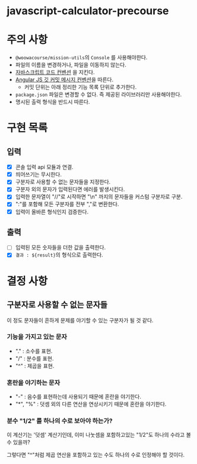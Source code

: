 # javascript-calculator-precourse

# 주의 사항

- `@woowacourse/mission-utils`의 `Console` 를 사용해야한다.
- 파일의 이름을 변경하거나, 파일을 이동하지 않는다.
- [자바스크립트 코드 컨벤션](https://github.com/woowacourse/woowacourse-docs/tree/main/styleguide/javascript) 을 지킨다.
- [Angular JS 깃 커밋 메시지 컨벤션](https://gist.github.com/stephenparish/9941e89d80e2bc58a153)을 따른다.
  - 커밋 단위는 아래 정리한 기능 목록 단위로 추가한다.
- `package.json` 파일은 변경할 수 없다. 즉 제공된 라이브러리만 사용해야한다.
- 명시된 출력 형식을 반드시 따른다.

# 구현 목록

## 입력

- [x] 콘솔 입력 api 모듈과 연결.
- [x] 띄어쓰기는 무시한다.
- [x] 구분자로 사용할 수 없는 문자들을 지정한다.
- [x] 구분자 외의 문자가 입력된다면 에러를 발생시킨다.
- [x] 입력한 문자열이 "//"로 시작하면 "\n" 까지의 문자들을 커스텀 구분자로 구분.
- [x] ":"를 포함해 모든 구분자를 전부 ","로 변환한다.
- [x] 입력이 올바른 형식인지 검증한다.

## 출력

- [ ] 입력된 모든 숫자들을 더한 값을 출력한다.
- [x] `결과 : ${result}`의 형식으로 출력한다.

# 결정 사항

## 구분자로 사용할 수 없는 문자들

이 정도 문자들이 흔하게 문제를 야기할 수 있는 구분자가 될 것 같다.

### 기능을 가지고 있는 문자

- "." : 소수를 표현.
- "/" : 분수를 표현.
- "^" : 제곱을 표현.

### 혼란을 야기하는 문자

- "-" : 음수를 표현하는데 사용되기 때문에 혼란을 야기한다.
- "\*", "%" : 덧셈 외의 다른 연산을 연상시키기 때문에 혼란을 야기한다.

### 분수 "1/2" 를 하나의 수로 보아야 하는가?

이 계산기는 '덧셈' 계산기인데, 이미 나눗셈을 포함하고있는 "1/2"도 하나의 수라고 볼 수 있을까?

그렇다면 "^"처럼 제곱 연산을 포함하고 있는 수도 하나의 수로 인정해야 할 것이다.
